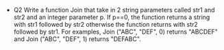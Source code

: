 - Q2 Write a function Join that take in 2 string parameters called str1 and str2 and an integer parameter p. If p==0, the function returns a string with str1 followed by str2 otherwise the function returns with str2 followed by str1. For examples, Join ("ABC", "DEF", 0) returns "ABCDEF" and Join ("ABC", "DEF", 1) returns "DEFABC".
